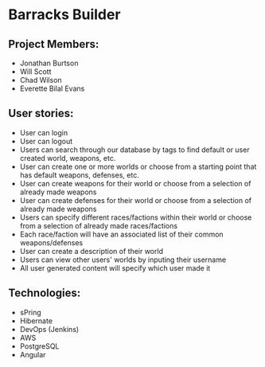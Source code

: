 # Barracks Builder

## Project Members:
- Jonathan Burtson
- Will Scott
- Chad Wilson
- Everette Bilal Evans

## User stories:
- User can login
- User can logout
- Users can search through our database by tags to find default or user created world, weapons, etc.
- User can create one or more worlds or choose from a starting point that has default weapons, defenses, etc.
- User can create weapons for their world or choose from a selection of already made weapons
- User can create defenses for their world or choose from a selection of already made weapons
- Users can specify different races/factions within their world or choose from a selection of already made races/factions
- Each race/faction will have an associated list of their common weapons/defenses
- User can create a description of their world
- Users can view other users' worlds by inputing their username
- All user generated content will specify which user made it

## Technologies:
- sPring
- Hibernate
- DevOps (Jenkins)
- AWS
- PostgreSQL
- Angular
